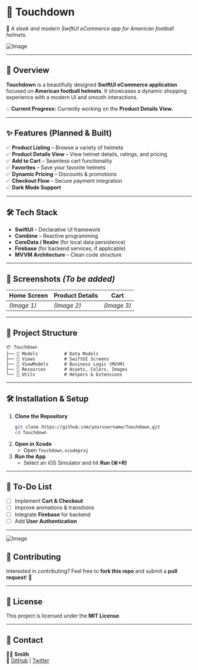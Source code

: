 # 📲 Touchdown

🏈 *A sleek and modern SwiftUI eCommerce app for American football helmets.*

![Image](https://github.com/user-attachments/assets/76d16856-5bb2-48df-b8fe-5b557cf9e0f2)

---

## 🚀 Overview
**Touchdown** is a beautifully designed **SwiftUI eCommerce application** focused on **American football helmets**. It showcases a dynamic shopping experience with a modern UI and smooth interactions.

💡 **Current Progress:** Currently working on the **Product Details View.**

---

## ✨ Features (Planned & Built)
✅ **Product Listing** – Browse a variety of helmets  
✅ **Product Details View** – View helmet details, ratings, and pricing  
✅ **Add to Cart** – Seamless cart functionality  
✅ **Favorites** – Save your favorite helmets  
✅ **Dynamic Pricing** – Discounts & promotions  
✅ **Checkout Flow** – Secure payment integration  
✅ **Dark Mode Support**  

---

## 🛠 Tech Stack
- **SwiftUI** – Declarative UI framework  
- **Combine** – Reactive programming  
- **CoreData / Realm** (for local data persistence)  
- **Firebase** (for backend services, if applicable)  
- **MVVM Architecture** – Clean code structure  

---

## 📸 Screenshots *(To be added)*
| Home Screen | Product Details | Cart |
|------------|----------------|------|
| *(Image 1)* | *(Image 2)* | *(Image 3)* |

---

## 📂 Project Structure
```
📦 Touchdown
├── 📁 Models          # Data Models
├── 📁 Views           # SwiftUI Screens
├── 📁 ViewModels      # Business Logic (MVVM)
├── 📁 Resources       # Assets, Colors, Images
└── 📁 Utils           # Helpers & Extensions
```

---

## 🛠 Installation & Setup
1. **Clone the Repository**
   ```bash
   git clone https://github.com/yourusername/Touchdown.git
   cd Touchdown
   ```
2. **Open in Xcode**  
   - Open `Touchdown.xcodeproj`  
3. **Run the App**  
   - Select an iOS Simulator and hit **Run (⌘+R)**  

---

## 📌 To-Do List
- [ ] Implement **Cart & Checkout**  
- [ ] Improve animations & transitions  
- [ ] Integrate **Firebase** for backend  
- [ ] Add **User Authentication**  

---
![Image](https://github.com/user-attachments/assets/e07bcc45-6d0a-4661-b281-5fa36dad0a65)

## 🤝 Contributing
Interested in contributing? Feel free to **fork this repo** and submit a **pull request**! 🚀

---


## 📜 License
This project is licensed under the **MIT License**.


---

## 📧 Contact
👨‍💻 **Smith**  
🔗 [GitHub](https://github.com/abiodunosagie) | [Twitter](https://twitter.com/abiodunosagie1)
